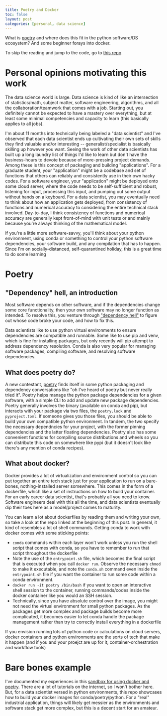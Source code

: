 ```yaml
---
title: Poetry and Docker
toc: false
layout: post
categories: [personal, data science]
---
```


What is [poetry](https://python-poetry.org/) and where does this fit in the python software/DS ecosystem? And some beginner forays into docker.

To skip the reading and jump to the code, go to [this repo](https://github.com/ahy3nz/poetry-demo)

# Personal opinions motivating this work

The data science world is large.
Data science is kind of like an intersection of statistics/math, subject matter, software engineering, algorithms, and all the collaboration/teamwork that comes with a job.
Starting out, you definitely cannot be expected to have a mastery over everything, but at least some minimal competencies and capacity to learn (this basically applies to all jobs).

I'm about 11 months into technically being labeled a "data scientist" and I've observed that each data scientist ends up cultivating their own sets of skills they find valuable and/or interesting -- generalist/specialist is basically skilling up however you want.
Seeing the work of other data scientists has built up a long laundry list of things I'd like to learn but don't have the business-hours to devote because of more-pressing project demands.
Among these is this concept of packaging and building "applications".
For a graduate student, your "application" might be a codebase and set of functions that others can reliably and consistently use in their own hacky codes.
For a software engineer, your "application" might be deployed onto some cloud server, where the code needs to be self-sufficient and robust, listening for input, processing this input, and pumping out some output without hands on a keyboard.
For a data scientist, you may eventually need to think about how an application gets deployed, from consistency of functions and numerical accuracy to considering the entire technical stack involved.
Day-to-day, I think consistency of functions and numerical accuracy are generally kept front-of-mind with unit tests or and mainly because you're always thinking of the mathematical model.

If you're a little more software-savvy, you'll think about your python environment, using conda or something to control your python software dependencies, your software build, and any compilation that has to happen.
Since I'm on socially-distanced, self-quarantined holiday, this is a great time to do some learning

# Poetry

## "Dependency" hell, an introduction

Most software depends on other software, and if the dependencies change some core functionality, then your own software may no longer function as intended.
To resolve this, you venture through ["dependency hell"](https://en.wikipedia.org/wiki/Dependency_hell) to figure out whose code broke your code, and how to fix this.

Data scientists like to use python virtual environments to ensure dependencies are compatible and runnable.
Some like to use pip and venv, which is fine for installing packages, but only recently will pip attempt to address dependency resolution.
Conda is also very popular for managing software packages, compiling software, and resolving software dependencies.

## What does poetry do?
A new contestant, [poetry](https://python-poetry.org/) finds itself in some python packaging and dependency conversations like "oh I've heard of poetry but never really tried it".
Poetry helps manage the python package dependencies for a given software, with a simple CLI to add and update new package dependencies.
Poetry generally involves the binary (available on conda and pip), but interacts with your package via two files, the `poetry.lock` and `pyproject.toml`.
If someone gives you those files, you should be able to build your own compatible python environment.
In tandem, the two specify the necessary dependncies for your project, with the former pinning dependencies and the latter floating dependencies.
Poetry also has some convenient functions for compiling source distributions and wheels so you can distribute this code on somewhere like pypi (but it doesn't look like there's any mention of conda recipes).

## What about docker?
Docker provides a lot of virtualization and environment control so you can put together an entire tech stack just for your application to run on a bare-bones, nothing-installed server somewhere.
This comes in the form of a dockerfile, which like a set of instructions on how to build your container.
For an early career data scientist, that's probably all you need to know.
Software engineers deal with this all the time, and data scientists eventually dip their toes here as a model/project comes to maturity.

You can learn a lot about dockerfiles by reading them and writing your own, so take a look at the repo linked at the beginning of this post.
In general, it kind of resembles a lot of shell commands.
Getting conda to work with docker comes with some sticking points:

- `conda` commands within each layer won't work unless you run the shell script that comes with conda, so you have to remember to run that script throughout the dockerfile
- Note the use of the `entrypoint.sh` file, which becomes the final script that is executed when you call `docker run`. Observe the necessary `chmod` to make it executable, and note the `conda.sh` command even inside the `entrypoint.sh` file if you want the container to run some code within a conda environment.
- `docker run -it poetry /bin/bash` if you want to open an interactive shell session to the container, running commands/codes inside the docker container like you would an SSH session.
- Technically, since you have absolute control over the image, you might not need the virtual environment for small python packages. As the packages get more complex and package builds become more complicated, it becomes easier to let conda handle the package management rather than try to correctly install everything in a dockerfile


If you envision running lots of python code or calculations on cloud servers, docker containers and python environments are the sorts of tech that make it happen (and if you and your proejct are up for it, container-orchestration and workflow tools) 

# Bare bones example
I've documented my experiences in this [sandbox for using docker and poetry](https://github.com/ahy3nz/poetry-demo).
There are a lot of tutorials on the internet, so I won't bother here.
But, for a data scientist versed in python environments, this repo showcases how to build your docker images for conda/poetry/python.
For a "real" industrial application, things will likely get messier as the environments and software stack get more complex, but this is a decent start for an amateur.

